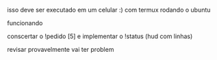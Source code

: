 isso deve ser executado em um celular :)
com termux rodando o ubuntu

funcionando

conscertar o !pedido [5]
e implementar o
!status (hud com linhas)



revisar provavelmente vai ter problem
